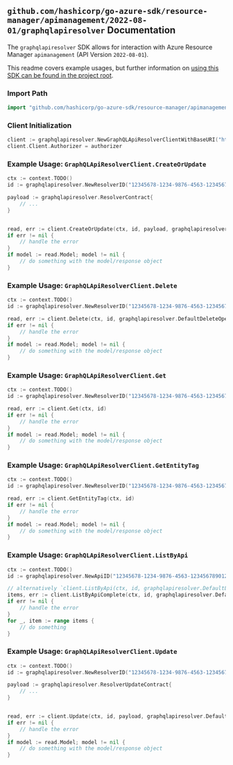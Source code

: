 
## `github.com/hashicorp/go-azure-sdk/resource-manager/apimanagement/2022-08-01/graphqlapiresolver` Documentation

The `graphqlapiresolver` SDK allows for interaction with Azure Resource Manager `apimanagement` (API Version `2022-08-01`).

This readme covers example usages, but further information on [using this SDK can be found in the project root](https://github.com/hashicorp/go-azure-sdk/tree/main/docs).

### Import Path

```go
import "github.com/hashicorp/go-azure-sdk/resource-manager/apimanagement/2022-08-01/graphqlapiresolver"
```


### Client Initialization

```go
client := graphqlapiresolver.NewGraphQLApiResolverClientWithBaseURI("https://management.azure.com")
client.Client.Authorizer = authorizer
```


### Example Usage: `GraphQLApiResolverClient.CreateOrUpdate`

```go
ctx := context.TODO()
id := graphqlapiresolver.NewResolverID("12345678-1234-9876-4563-123456789012", "example-resource-group", "serviceValue", "apiIdValue", "resolverIdValue")

payload := graphqlapiresolver.ResolverContract{
	// ...
}


read, err := client.CreateOrUpdate(ctx, id, payload, graphqlapiresolver.DefaultCreateOrUpdateOperationOptions())
if err != nil {
	// handle the error
}
if model := read.Model; model != nil {
	// do something with the model/response object
}
```


### Example Usage: `GraphQLApiResolverClient.Delete`

```go
ctx := context.TODO()
id := graphqlapiresolver.NewResolverID("12345678-1234-9876-4563-123456789012", "example-resource-group", "serviceValue", "apiIdValue", "resolverIdValue")

read, err := client.Delete(ctx, id, graphqlapiresolver.DefaultDeleteOperationOptions())
if err != nil {
	// handle the error
}
if model := read.Model; model != nil {
	// do something with the model/response object
}
```


### Example Usage: `GraphQLApiResolverClient.Get`

```go
ctx := context.TODO()
id := graphqlapiresolver.NewResolverID("12345678-1234-9876-4563-123456789012", "example-resource-group", "serviceValue", "apiIdValue", "resolverIdValue")

read, err := client.Get(ctx, id)
if err != nil {
	// handle the error
}
if model := read.Model; model != nil {
	// do something with the model/response object
}
```


### Example Usage: `GraphQLApiResolverClient.GetEntityTag`

```go
ctx := context.TODO()
id := graphqlapiresolver.NewResolverID("12345678-1234-9876-4563-123456789012", "example-resource-group", "serviceValue", "apiIdValue", "resolverIdValue")

read, err := client.GetEntityTag(ctx, id)
if err != nil {
	// handle the error
}
if model := read.Model; model != nil {
	// do something with the model/response object
}
```


### Example Usage: `GraphQLApiResolverClient.ListByApi`

```go
ctx := context.TODO()
id := graphqlapiresolver.NewApiID("12345678-1234-9876-4563-123456789012", "example-resource-group", "serviceValue", "apiIdValue")

// alternatively `client.ListByApi(ctx, id, graphqlapiresolver.DefaultListByApiOperationOptions())` can be used to do batched pagination
items, err := client.ListByApiComplete(ctx, id, graphqlapiresolver.DefaultListByApiOperationOptions())
if err != nil {
	// handle the error
}
for _, item := range items {
	// do something
}
```


### Example Usage: `GraphQLApiResolverClient.Update`

```go
ctx := context.TODO()
id := graphqlapiresolver.NewResolverID("12345678-1234-9876-4563-123456789012", "example-resource-group", "serviceValue", "apiIdValue", "resolverIdValue")

payload := graphqlapiresolver.ResolverUpdateContract{
	// ...
}


read, err := client.Update(ctx, id, payload, graphqlapiresolver.DefaultUpdateOperationOptions())
if err != nil {
	// handle the error
}
if model := read.Model; model != nil {
	// do something with the model/response object
}
```
